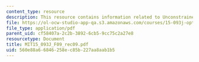 ```yaml
---
content_type: resource
description: This resource contains information related to Unconstrained Optimization.
file: https://ol-ocw-studio-app-qa.s3.amazonaws.com/courses/15-093j-optimization-methods-fall-2009/560e88a66846258ec85b227aa8aab1b5_MIT15_093J_F09_rec09.pdf
file_type: application/pdf
parent_uid: cf58407a-2c2b-3892-6cb5-9cc75c2a27e8
resourcetype: Document
title: MIT15_093J_F09_rec09.pdf
uid: 560e88a6-6846-258e-c85b-227aa8aab1b5
---
```

